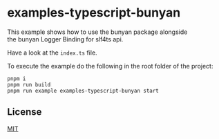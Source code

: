 # examples-typescript-bunyan

This example shows how to use the bunyan package alongside  
the bunyan Logger Binding for slf4ts api.

Have a look at the `index.ts` file.

To execute the example do the following in the root folder of the project:

    pnpm i
    pnpm run build
    pnpm run example examples-typescript-bunyan start

## License

[MIT](https://www.opensource.org/licenses/mit-license.php)
